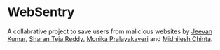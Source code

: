 # WebSentry
A collabrative project to save users from malicious websites by [Jeevan Kumar](https://www.linkedin.com/in/jeevan-kumar-kothapalle-408b56253/), [Sharan Teja Reddy](https://www.linkedin.com/in/sharan-teja-reddy-2123aa261/), [Monika Pralayakaveri](https://www.linkedin.com/in/monika-pralayakaveri-35b957221/) and [Midhilesh Chinta](https://www.linkedin.com/in/midhilesh-chinta/).
